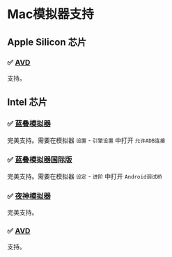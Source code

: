 # Mac模拟器支持

## Apple Silicon 芯片

### ✅ [AVD](https://developer.android.com/studio/run/managing-avds)

支持。

## Intel 芯片

### ✅ [蓝叠模拟器](https://www.bluestacks.cn/)

完美支持。需要在模拟器 `设置` - `引擎设置` 中打开 `允许ADB连接`

### ✅ [蓝叠模拟器国际版](https://www.bluestacks.com/tw/index.html)

完美支持。需要在模拟器 `设定` - `进阶` 中打开 `Android调试桥`

### ✅ [夜神模拟器](https://www.yeshen.com/)

完美支持。

### ✅ [AVD](https://developer.android.com/studio/run/managing-avds)

支持。